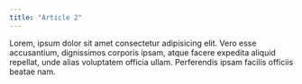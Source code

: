 ```yaml
---
title: "Article 2"
---
```


Lorem, ipsum dolor sit amet consectetur adipisicing elit. Vero esse
accusantium, dignissimos corporis ipsam, atque facere expedita aliquid
repellat, unde alias voluptatem officia ullam. Perferendis ipsam facilis
officiis beatae nam.
